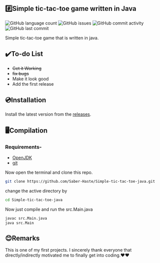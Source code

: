 ## #️⃣Simple tic-tac-toe game written in Java
<img pointer-events: none alt="GitHub language count" src="https://img.shields.io/github/languages/count/Saber-Haste/Simple-tic-tac-toe-java"> <img pointer-events: none alt="GitHub issues" src="https://img.shields.io/github/issues/Saber-Haste/Simple-tic-tac-toe-java"> <img pointer-events: none alt="GitHub commit activity" src="https://img.shields.io/github/commit-activity/m/Saber-Haste/Simple-tic-tac-toe-java"> <img pointer-events: none alt="GitHub last commit" src="https://img.shields.io/github/last-commit/Saber-Haste/Simple-tic-tac-toe-java">

Simple tic-tac-toe game that is written in java.

## ✔️To-do List
<ul>
<li><s>Get it Working</s></li>
<li><s>fix bugs</s></li>
<li>Make it look good</li>
<li>Add the first release</li>
</ul>

## 💿Installation
Install the latest version from the <a href="https://github.com/Saber-Haste/Simple-tic-tac-toe-java/releases" >releases</a>.

## 🖥️Compilation

### Requirements-
<ul>
<li> <a href="https://www.microsoft.com/openjdk" >OpenJDK</a> </li>
<li><a href="https://git-scm.com/downloads" >git</a></li>
</ul>

Now open the terminal and clone this repo.
 ```sh
 git clone https://github.com/Saber-Haste/Simple-tic-tac-toe-java.git
 ```
change the active directory by
 ```sh
 cd Simple-tic-tac-toe-java
 ```
Now just compile and run the src.Main.java
```sh
javac src.Main.java
java src.Main
```
## 😊Remarks
This is one of my first projects. I sincerely thank everyone that directly/indirectly motivated me to finally get into coding.❤️❤️